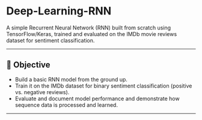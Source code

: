 # Deep-Learning-RNN 

A simple Recurrent Neural Network (RNN) built from scratch using TensorFlow/Keras, trained and evaluated on the IMDb movie reviews dataset for sentiment classification.

---

## 🎯 Objective

- Build a basic RNN model from the ground up.
- Train it on the IMDb dataset for binary sentiment classification (positive vs. negative reviews).
- Evaluate and document model performance and demonstrate how sequence data is processed and learned.

---


